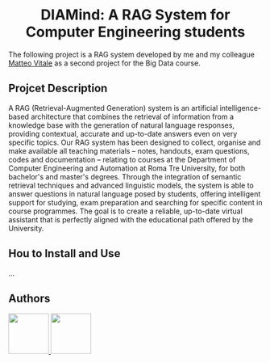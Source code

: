 # <div align="center"> DIAMind: A RAG System for Computer Engineering students </div>
The following project is a RAG system developed by me and my colleague [Matteo Vitale](https://github.com/MatVitale6) as a second project for the Big Data course.

## Projcet Description
A RAG (Retrieval-Augmented Generation) system is an artificial intelligence-based architecture that combines the retrieval of information from a knowledge base with the generation of natural language responses, providing contextual, accurate and up-to-date answers even on very specific topics. Our RAG system has been designed to collect, organise and make available all teaching materials – notes, handouts, exam questions, codes and documentation – relating to courses at the Department of Computer Engineering and Automation at Roma Tre University, for both bachelor's and master's degrees. Through the integration of semantic retrieval techniques and advanced linguistic models, the system is able to answer questions in natural language posed by students, offering intelligent support for studying, exam preparation and searching for specific content in course programmes. The goal is to create a reliable, up-to-date virtual assistant that is perfectly aligned with the educational path offered by the University.

## Hou to Install and Use
...

## Authors
<a href="https://github.com/AntonioSouls">
  <img src="https://github.com/AntonioSouls.png" width="80">
</a>
<a href="https://github.com/MatVitale6">
  <img src="https://github.com/MatVitale6.png" width="80">
</a>
